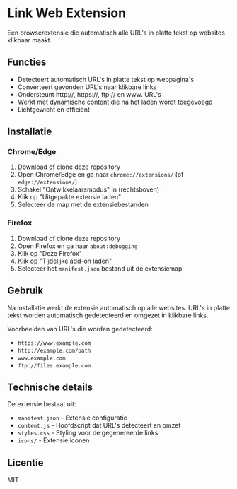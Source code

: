# Link Web Extension

Een browserextensie die automatisch alle URL's in platte tekst op websites klikbaar maakt.

## Functies

- Detecteert automatisch URL's in platte tekst op webpagina's
- Converteert gevonden URL's naar klikbare links
- Ondersteunt http://, https://, ftp:// en www. URL's
- Werkt met dynamische content die na het laden wordt toegevoegd
- Lichtgewicht en efficiënt

## Installatie

### Chrome/Edge

1. Download of clone deze repository
2. Open Chrome/Edge en ga naar `chrome://extensions/` (of `edge://extensions/`)
3. Schakel "Ontwikkelaarsmodus" in (rechtsboven)
4. Klik op "Uitgepakte extensie laden"
5. Selecteer de map met de extensiebestanden

### Firefox

1. Download of clone deze repository
2. Open Firefox en ga naar `about:debugging`
3. Klik op "Deze Firefox"
4. Klik op "Tijdelijke add-on laden"
5. Selecteer het `manifest.json` bestand uit de extensiemap

## Gebruik

Na installatie werkt de extensie automatisch op alle websites. URL's in platte tekst worden automatisch gedetecteerd en omgezet in klikbare links.

Voorbeelden van URL's die worden gedetecteerd:
- `https://www.example.com`
- `http://example.com/path`
- `www.example.com`
- `ftp://files.example.com`

## Technische details

De extensie bestaat uit:
- `manifest.json` - Extensie configuratie
- `content.js` - Hoofdscript dat URL's detecteert en omzet
- `styles.css` - Styling voor de gegenereerde links
- `icons/` - Extensie iconen

## Licentie

MIT